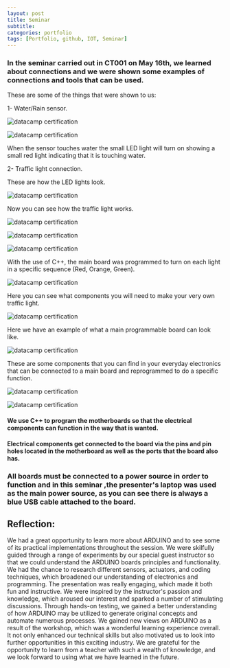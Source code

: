 ```yaml
---
layout: post
title: Seminar
subtitle:
categories: portfolio
tags: [Portfolio, github, IOT, Seminar]
---
```

### In the seminar carried out in CT001 on May 16th, we learned about connections and we were shown some examples of connections and tools that can be used.

These are some of the things that were shown to us:

1- Water/Rain sensor.

![datacamp certification](/assets/images/banners/seminar/9.jpg)

![datacamp certification](/assets/images/banners/seminar/1.jpg)

When the sensor touches water the small LED light will turn on showing a small red light indicating that it is touching water.

2- Traffic light connection.

These are how the LED lights look.

![datacamp certification](/assets/images/banners/seminar/2.jpg)

Now you can see how the traffic light works.

![datacamp certification](/assets/images/banners/seminar/3.jpg)

![datacamp certification](/assets/images/banners/seminar/4.jpg)

![datacamp certification](/assets/images/banners/seminar/5.jpg)

With the use of C++, the main board was programmed to turn on each light in a specific sequence (Red, Orange, Green).

![datacamp certification](/assets/images/banners/seminar/11.jpg)

Here you can see what components you will need to make your very own traffic light.

![datacamp certification](/assets/images/banners/seminar/8.jpg)


Here we have an example of what a main programmable board can look like.

![datacamp certification](/assets/images/banners/seminar/7.jpg)


These are some components that you can find in your everyday electronics that can be connected to a main board and reprogrammed to do a specific function. 

![datacamp certification](/assets/images/banners/seminar/6.jpg)

![datacamp certification](/assets/images/banners/seminar/10.jpg)

#### We use C++ to program the motherboards so that the electrical components can function in the way that is wanted.

#### Electrical components get connected to the board via the pins and pin holes located in the motherboard as well as the ports that the board also has.

### All boards must be connected to a power source in order to function and in this seminar ,the presenter's laptop was used as the main power source, as you can see there is always a blue USB cable attached to the board.

## Reflection:

We had a great opportunity to learn more about ARDUINO and to see some of its practical implementations throughout the session. We were skilfully guided through a range of experiments by our special guest instructor so that we could understand the ARDUINO boards principles and functionality. We had the chance to research different sensors, actuators, and coding techniques, which broadened our understanding of electronics and programming.
The presentation was really engaging, which made it both fun and instructive. We were inspired by the instructor's passion and knowledge, which aroused our interest and sparked a number of stimulating discussions. Through hands-on testing, we gained a better understanding of how ARDUINO may be utilized to generate original concepts and automate numerous processes.
We gained new views on ARDUINO as a result of the workshop, which was a wonderful learning experience overall. It not only enhanced our technical skills but also motivated us to look into further opportunities in this exciting industry. We are grateful for the opportunity to learn from a teacher with such a wealth of knowledge, and we look forward to using what we have learned in the future.


